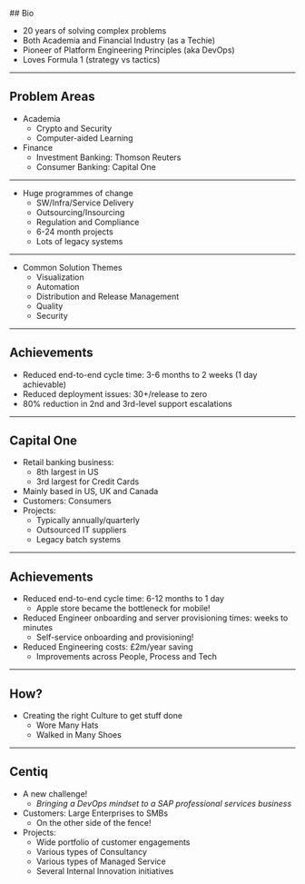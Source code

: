 ## Bio

- 20 years of solving complex problems
- Both <span class="highlight">Academia</span> and <span class="highlight">Financial Industry</span> (as a Techie)
- Pioneer of <span class="highlight">Platform Engineering</span> Principles (aka DevOps)
- Loves Formula 1 (strategy vs tactics)

---

## Problem Areas

- Academia
  - Crypto and Security
  - Computer-aided Learning
- Finance <!-- .element: class="fragment" -->
  - Investment Banking: Thomson Reuters
  - Consumer Banking: Capital One

---

- Huge programmes of change
  - SW/Infra/Service Delivery
  - Outsourcing/Insourcing
  - Regulation and Compliance
  - 6-24 month projects
  - Lots of legacy systems

---

- Common Solution Themes
    - Visualization
    - Automation
    - Distribution and Release Management
    - Quality
    - Security

---

## Achievements

- Reduced end-to-end cycle time: 3-6 months to 2 weeks (1 day achievable)
- Reduced deployment issues: 30+/release to zero
- 80% reduction in 2nd and 3rd-level support escalations

---

## Capital One

- Retail banking business:
  - 8th largest in US
  - 3rd largest for Credit Cards
- Mainly based in US, UK and Canada
- Customers: Consumers
- Projects:
  - Typically annually/quarterly
  - Outsourced IT suppliers
  - Legacy batch systems

---

## Achievements

- Reduced end-to-end cycle time: 6-12 months to 1 day
  - Apple store became the bottleneck for mobile!
- Reduced Engineer onboarding and server provisioning times: weeks to minutes
  - Self-service onboarding and provisioning!
- Reduced Engineering costs: £2m/year saving
  - Improvements across People, Process and Tech

---

## How?
- Creating the right Culture to get stuff done
  - Wore Many Hats
  - Walked in Many Shoes

---

## Centiq

- A new challenge!
  - _Bringing a DevOps mindset to a SAP professional services business_
- Customers: Large Enterprises to SMBs
  - On the other side of the fence!
- Projects:
  - Wide portfolio of customer engagements
  - Various types of Consultancy
  - Various types of Managed Service
  - Several Internal Innovation initiatives
